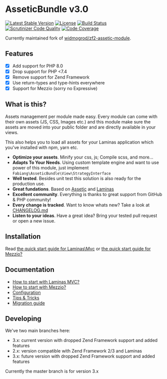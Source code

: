 # AsseticBundle v3.0

[![Latest Stable Version](https://poser.pugx.org/fabiang/assetic-module/version)](https://packagist.org/packages/fabiang/assetic-module)
[![License](https://poser.pugx.org/fabiang/assetic-module/license)](https://packagist.org/packages/fabiang/assetic-module)
[![Build Status](https://travis-ci.com/fabiang/assetic-module.png?branch=master)](https://travis-ci.com/fabiang/assetic-module)
[![Scrutinizer Code Quality](https://scrutinizer-ci.com/g/fabiang/assetic-module/badges/quality-score.png?b=master)](https://scrutinizer-ci.com/g/fabiang/assetic-module/?branch=master)
[![Code Coverage](https://scrutinizer-ci.com/g/fabiang/assetic-module/badges/coverage.png?b=master)](https://scrutinizer-ci.com/g/fabiang/assetic-module/?branch=master)

Currently maintained fork of [widmogrod/zf2-assetic-module](https://github.com/widmogrod/zf2-assetic-module).

## Features

  * [x] Add support for PHP 8.0
  * [x] Drop support for PHP <7.4
  * [x] Remove support for Zend Framework
  * [x] Use return-types and type-hints everywhere
  * [x] Support for Mezzio (sorry no Expressive)

## What is this?

Assets management per module made easy.
Every module can come with their own assets (JS, CSS, Images etc.) and this
module make sure the assets are moved into your public folder and are directly
available in your views.

This also helps you to load all assets for your Laminas application which you've
installed with npm, yarn etc.

  * **Optimize your assets**. Minify your css, js; Compile scss, and more...
  * **Adapts To Your Needs**. Using custom template engine and want to use power of this module, just implement `Fabiang\AsseticBundle\View\StrategyInterface`
  * **Well tested**. Besides unit test this solution is also ready for the production use.
  * **Great fundations**. Based on [Assetic](https://github.com/assetic/framework) and [Laminas](https://getlaminas.org)
  * **Excellent community**. Everything is thanks to great support from GitHub & PHP community!
  * **Every change is tracked**. Want to know whats new? Take a look at [CHANGELOG.md](https://github.com/fabiang/assetic-module/blob/master/CHANGELOG.md)
  * **Listen to your ideas**. Have a great idea? Bring your tested pull request or open a new issue.


## Installation

Read [the quick start guide for Laminas\Mvc](https://github.com/fabiang/assetic-module/blob/master/docs/howto-mvc.md)
or [the quick start guide for Mezzio?](https://github.com/fabiang/assetic-module/blob/master/docs/howto-mezzio.md)

## Documentation

  * [How to start with Laminas MVC?](https://github.com/fabiang/assetic-module/blob/master/docs/howto-mvc.md)
  * [How to start with Mezzio?](https://github.com/fabiang/assetic-module/blob/master/docs/howto-mezzio.md)
  * [Configuration](https://github.com/fabiang/assetic-module/blob/master/docs/config.md)
  * [Tips & Tricks](https://github.com/fabiang/assetic-module/blob/master/docs/tips.md)
  * [Migration guide](https://github.com/fabiang/assetic-module/blob/master/docs/migration.md)

## Developing

We've two main branches here:

- 3.x: current version with dropped Zend Framework support and added features
- 2.x: version compatible with Zend Framework 2/3 and Laminas
- 3.x: future version with dropped Zend Framework support and added features

Currently the master branch is for version 3.x
